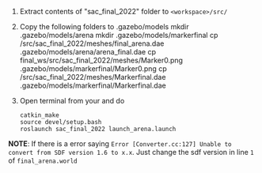 
1. Extract contents of "sac_final_2022" folder to `<workspace>/src/`

2. Copy the following folders to .gazebo/models
   mkdir .gazebo/models/arena
   mkdir .gazebo/models/markerfinal
   cp <workspace>/src/sac_final_2022/meshes/final_arena.dae .gazebo/models/arena/arena_final.dae
   cp final_ws/src/sac_final_2022/meshes/Marker0.png .gazebo/models/markerfinal/Marker0.png
   cp <workspace>/src/sac_final_2022/meshes/Markerfinal.dae .gazebo/models/markerfinal/Markerfinal.dae

3. Open terminal from your <workspace> and do
      ```
   catkin_make
   source devel/setup.bash
   roslaunch sac_final_2022 launch_arena.launch
   ```

**NOTE**: If there is a error saying `Error [Converter.cc:127] Unable to convert from SDF version 1.6 to x.x`. Just change the sdf version in line `1` of `final_arena.world`
